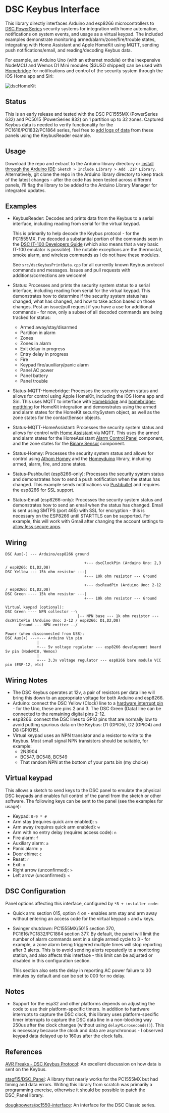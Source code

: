 # DSC Keybus Interface
This library directly interfaces Arduino and esp8266 microcontrollers to [DSC PowerSeries](http://www.dsc.com/dsc-security-products/g/PowerSeries/4) security systems for integration with home automation, notifications on system events, and usage as a virtual keypad.  The included examples demonstrate monitoring armed/alarm/zone/fire/trouble states, integrating with Home Assistant and Apple HomeKit using MQTT, sending push notifications/email, and reading/decoding Keybus data.

For example, an Arduino Uno (with an ethernet module) or the inexpensive NodeMCU and Wemos D1 Mini modules ($3USD shipped) can be used with [Homebridge](https://github.com/nfarina/homebridge) for notifications and control of the security system through the iOS Home app and Siri:

![dscHomeKit](https://user-images.githubusercontent.com/12835671/39588413-5a99099a-4ec1-11e8-9a2e-e332fa2d6379.jpg)

## Status
This is an early release and tested with the DSC PC1555MX (PowerSeries 632) and PC5015 (PowerSeries 832) on 1 partition up to 32 zones.  Captured Keybus data is needed to verify functionality for the PC1616/PC1832/PC1864 series, feel free to [add logs of data](https://github.com/taligentx/dscKeybusInterface/issues/2) from these panels using the KeybusReader example.

## Usage
Download the repo and extract to the Arduino library directory or [install through the Arduino IDE](https://www.arduino.cc/en/Guide/Libraries#toc4): `Sketch > Include Library > Add .ZIP Library`.  Alternatively, git clone the repo in the Arduino library directory to keep track of the latest changes - after the code has been tested across different panels, I'll flag the library to be added to the Arduino Library Manager for integrated updates.

## Examples
* KeybusReader: Decodes and prints data from the Keybus to a serial interface, including reading from serial for the virtual keypad.

  This is primarily to help decode the Keybus protocol - for the PC1555MX, I've decoded a substantial portion of the commands seen in the [DSC IT-100 Developers Guide](http://cms.dsc.com/download.php?t=1&id=16238) (which also means that a very basic IT-100 emulator is possible).  The notable exceptions are the thermostat, smoke alarm, and wireless commands as I do not have these modules.

  See `src/dscKeybusPrintData.cpp` for all currently known Keybus protocol commands and messages.  Issues and pull requests with additions/corrections are welcome!

* Status: Processes and prints the security system status to a serial interface, including reading from serial for the virtual keypad.  This demonstrates how to determine if the security system status has changed, what has changed, and how to take action based on those changes.  Post an issue/pull request if you have a use for additional commands - for now, only a subset of all decoded commands are being tracked for status:
  * Armed away/stay/disarmed
  * Partition in alarm
  * Zones
  * Zones in alarm
  * Exit delay in progress
  * Entry delay in progress
  * Fire
  * Keypad fire/auxiliary/panic alarm
  * Panel AC power
  * Panel battery
  * Panel trouble

* Status-MQTT-Homebridge: Processes the security system status and allows for control using Apple HomeKit, including the iOS Home app and Siri.  This uses MQTT to interface with [Homebridge](https://github.com/nfarina/homebridge) and [homebridge-mqttthing](https://github.com/arachnetech/homebridge-mqttthing) for HomeKit integration and demonstrates using the armed and alarm states for the HomeKit securitySystem object, as well as the zone states for the contactSensor objects.

* Status-MQTT-HomeAssistant: Processes the security system status and allows for control with [Home Assistant](https://www.home-assistant.io) via MQTT.  This uses the armed and alarm states for the HomeAssistant [Alarm Control Panel](https://www.home-assistant.io/components/alarm_control_panel.mqtt) component, and the zone states for the [Binary Sensor](https://www.home-assistant.io/components/binary_sensor.mqtt) component.

* Status-Homey: Processes the security system status and allows for control using [Athom Homey](https://www.athom.com/en/) and the [Homeyduino](https://github.com/athombv/homey-arduino-library/) library, including armed, alarm, fire, and zone states.

* Status-Pushbullet (esp8266-only):  Processes the security system status and demonstrates how to send a push notification when the status has changed. This example sends notifications via [Pushbullet](https://www.pushbullet.com) and requires the esp8266 for SSL support.

* Status-Email (esp8266-only): Processes the security system status and demonstrates how to send an email when the status has changed. Email is sent using SMTPS (port 465) with SSL for encryption - this is necessary on the ESP8266 until STARTTLS can be supported.  For example, this will work with Gmail after changing the account settings to [allow less secure apps](https://support.google.com/accounts/answer/6010255).

## Wiring

```
DSC Aux(-) --- Arduino/esp8266 ground

                                   +--- dscClockPin (Arduino Uno: 2,3 / esp8266: D1,D2,D8)
DSC Yellow --- 15k ohm resistor ---|
                                   +--- 10k ohm resistor --- Ground

                                   +--- dscReadPin (Arduino Uno: 2-12 / esp8266: D1,D2,D8)
DSC Green ---- 15k ohm resistor ---|
                                   +--- 10k ohm resistor --- Ground

Virtual keypad (optional):
DSC Green ---- NPN collector --\
                                |-- NPN base --- 1k ohm resistor --- dscWritePin (Arduino Uno: 2-12 / esp8266: D1,D2,D8)
      Ground --- NPN emitter --/

Power (when disconnected from USB):
DSC Aux(+) ---+--- Arduino Vin pin
              |
              +--- 5v voltage regulator --- esp8266 development board 5v pin (NodeMCU, Wemos)
              |
              +--- 3.3v voltage regulator --- esp8266 bare module VCC pin (ESP-12, etc)
```

## Wiring Notes
* The DSC Keybus operates at 12v, a pair of resistors per data line will bring this down to an appropriate voltage for both Arduino and esp8266.
* Arduino: connect the DSC Yellow (Clock) line to a [hardware interrupt pin](https://www.arduino.cc/reference/en/language/functions/external-interrupts/attachinterrupt/) - for the Uno, these are pins 2 and 3.  The DSC Green (Data) line can be connected to the remaining digital pins 2-12.
* esp8266: connect the DSC lines to GPIO pins that are normally low to avoid putting spurious data on the Keybus: D1 (GPIO5), D2 (GPIO4) and D8 (GPIO15).
* Virtual keypad uses an NPN transistor and a resistor to write to the Keybus.  Most small signal NPN transistors should be suitable, for example:
  * 2N3904
  * BC547, BC548, BC549
  * That random NPN at the bottom of your parts bin (my choice)

## Virtual keypad
This allows a sketch to send keys to the DSC panel to emulate the physical DSC keypads and enables full control of the panel from the sketch or other software.  The following keys can be sent to the panel (see the examples for usage):

* Keypad: `0-9 * #`
* Arm stay (requires quick arm enabled): `s`
* Arm away (requires quick arm enabled): `w`
* Arm with no entry delay (requires access code): `n`
* Fire alarm: `f`
* Auxiliary alarm: `a`
* Panic alarm: `p`
* Door chime: `c`
* Reset: `r`
* Exit: `x`
* Right arrow (unconfirmed): `>`
* Left arrow (unconfirmed): `<`

## DSC Configuration
Panel options affecting this interface, configured by `*8 + installer code`:
* Quick arm: section 015, option 4 on - enables arm stay and arm away without entering an access code for the virtual keypad `s` and `w` keys.
* Swinger shutdown: PC1555MX/5015 section 370, PC1616/PC1832/PC1864 section 377.  By default, the panel will limit the number of alarm commands sent in a single armed cycle to 3 - for example, a zone alarm being triggered multiple times will stop reporting after 3 alerts.  This is to avoid sending alerts repeatedly to a monitoring station, and also affects this interface - this limit can be adjusted or disabled in this configuration section.

  This section also sets the delay in reporting AC power failure to 30 minutes by default and can be set to 000 for no delay.  

## Notes
* Support for the esp32 and other platforms depends on adjusting the code to use their platform-specific timers.  In addition to hardware interrupts to capture the DSC clock, this library uses platform-specific timer interrupts to capture the DSC data line in a non-blocking way 250us after the clock changes (without using `delayMicroseconds()`).  This is necessary because the clock and data are asynchronous - I observed keypad data delayed up to 160us after the clock falls.

## References
[AVR Freaks - DSC Keybus Protocol](https://www.avrfreaks.net/forum/dsc-keybus-protocol): An excellent discussion on how data is sent on the Keybus.

[stagf15/DSC_Panel](https://github.com/stagf15/DSC_Panel): A library that nearly works for the PC1555MX but had timing and data errors.  Writing this library from scratch was primarily a programming exercise, otherwise it should be possible to patch the DSC_Panel library.

[dougkpowers/pc1550-interface](https://github.com/dougkpowers/pc1550-interface): An interface for the DSC Classic series.
